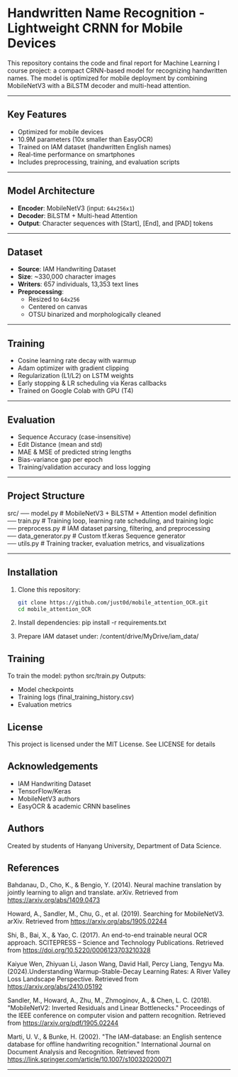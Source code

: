 # Handwritten Name Recognition - Lightweight CRNN for Mobile Devices

This repository contains the code and final report for Machine Learning I course project: a compact CRNN-based model for recognizing handwritten names. The model is optimized for mobile deployment by combining MobileNetV3 with a BiLSTM decoder and multi-head attention.

---

## Key Features

- Optimized for mobile devices  
- 10.9M parameters (10x smaller than EasyOCR)  
- Trained on IAM dataset (handwritten English names)  
- Real-time performance on smartphones  
- Includes preprocessing, training, and evaluation scripts  

---

## Model Architecture

- **Encoder**: MobileNetV3 (input: `64x256x1`)  
- **Decoder**: BiLSTM + Multi-head Attention  
- **Output**: Character sequences with [Start], [End], and [PAD] tokens  

---

## Dataset

- **Source**: IAM Handwriting Dataset  
- **Size**: ~330,000 character images  
- **Writers**: 657 individuals, 13,353 text lines  
- **Preprocessing**:  
  - Resized to `64x256`  
  - Centered on canvas  
  - OTSU binarized and morphologically cleaned  

---

## Training

- Cosine learning rate decay with warmup  
- Adam optimizer with gradient clipping  
- Regularization (L1/L2) on LSTM weights  
- Early stopping & LR scheduling via Keras callbacks  
- Trained on Google Colab with GPU (T4)  

---

## Evaluation

- Sequence Accuracy (case-insensitive)  
- Edit Distance (mean and std)  
- MAE & MSE of predicted string lengths  
- Bias-variance gap per epoch  
- Training/validation accuracy and loss logging  

---

## Project Structure

src/
── model.py           # MobileNetV3 + BiLSTM + Attention model definition  
── train.py           # Training loop, learning rate scheduling, and training logic  
── preprocess.py      # IAM dataset parsing, filtering, and preprocessing  
── data_generator.py  # Custom tf.keras Sequence generator  
── utils.py           # Training tracker, evaluation metrics, and visualizations  

---

## Installation

1. Clone this repository:
   ```bash
   git clone https://github.com/just0d/mobile_attention_OCR.git
   cd mobile_attention_OCR

2. Install dependencies:
   pip install -r requirements.txt

3. Prepare IAM dataset under:
   /content/drive/MyDrive/iam_data/

## Training

To train the model: 
python src/train.py
Outputs:
- Model checkpoints
- Training logs (final_training_history.csv)
- Evaluation metrics

## License

This project is licensed under the MIT License. See LICENSE for details

## Acknowledgements
- IAM Handwriting Dataset
- TensorFlow/Keras
- MobileNetV3 authors
- EasyOCR & academic CRNN baselines

## Authors

Created by students of Hanyang University, Department of Data Science.

## References

Bahdanau, D., Cho, K., & Bengio, Y. (2014). Neural machine translation by jointly learning to align and translate. arXiv. Retrieved from https://arxiv.org/abs/1409.0473

Howard, A., Sandler, M., Chu, G., et al. (2019). Searching for MobileNetV3. arXiv. Retrieved from https://arxiv.org/abs/1905.02244

Shi, B., Bai, X., & Yao, C. (2017). An end-to-end trainable neural OCR approach. SCITEPRESS – Science and Technology Publications. Retrieved from https://doi.org/10.5220/0006123703210328

Kaiyue Wen, Zhiyuan Li, Jason Wang, David Hall, Percy Liang, Tengyu Ma.(2024).Understanding Warmup-Stable-Decay Learning Rates: A River Valley Loss Landscape Perspective. Retrieved from https://arxiv.org/abs/2410.05192

Sandler, M., Howard, A., Zhu, M., Zhmoginov, A., & Chen, L. C. (2018). "MobileNetV2: Inverted Residuals and Linear Bottlenecks." Proceedings of the IEEE conference on computer vision and pattern recognition. Retrieved from https://arxiv.org/pdf/1905.02244

Marti, U. V., & Bunke, H. (2002). "The IAM-database: an English sentence database for offline handwriting recognition." International Journal on Document Analysis and Recognition. Retrieved from https://link.springer.com/article/10.1007/s100320200071

---
